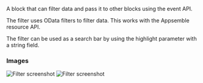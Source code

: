 A block that can filter data and pass it to other blocks using the event API.

The filter uses OData filters to filter data. This works with the Appsemble resource API.

The filter can be used as a search bar by using the highlight parameter with a string field.

### Images

![Filter screenshot](https://gitlab.com/appsemble/appsemble/-/raw/0.31.0/config/assets/filter.png)
![Filter screenshot](https://gitlab.com/appsemble/appsemble/-/raw/0.31.0/config/assets/filter-search-bar.png)
